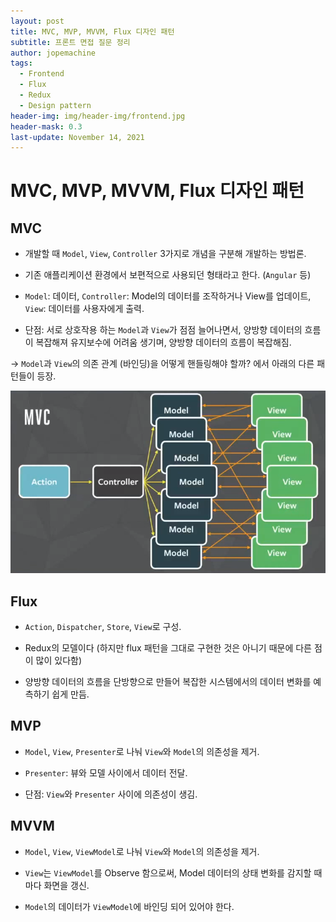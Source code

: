 ```yaml
---
layout: post
title: MVC, MVP, MVVM, Flux 디자인 패턴
subtitle: 프론트 면접 질문 정리
author: jopemachine
tags:
  - Frontend
  - Flux
  - Redux
  - Design pattern
header-img: img/header-img/frontend.jpg
header-mask: 0.3
last-update: November 14, 2021
---
```


# MVC, MVP, MVVM, Flux 디자인 패턴

## MVC

- 개발할 때 `Model`, `View`, `Controller` 3가지로 개념을 구분해 개발하는 방법론.

- 기존 애플리케이션 환경에서 보편적으로 사용되던 형태라고 한다. (`Angular` 등)

- `Model`: 데이터, `Controller`: Model의 데이터를 조작하거나 View를 업데이트, `View`: 데이터를 사용자에게 출력.

- 단점: 서로 상호작용 하는 `Model`과 `View`가 점점 늘어나면서, 양방향 데이터의 흐름이 복잡해져 유지보수에 어려움 생기며, 양방향 데이터의 흐름이 복잡해짐.

-> `Model`과 `View`의 의존 관계 (바인딩)을 어떻게 핸들링해야 할까? 에서 아래의 다른 패턴들이 등장.

![](/img/posts/Interview/2021-10-11-Mvc-Mvp-Mvvm-Flux/1.png)

## Flux

- `Action`, `Dispatcher`, `Store`, `View`로 구성.

- Redux의 모델이다 (하지만 flux 패턴을 그대로 구현한 것은 아니기 때문에 다른 점이 많이 있다함)

- 양방향 데이터의 흐름을 단방향으로 만들어 복잡한 시스템에서의 데이터 변화를 예측하기 쉽게 만듬.

## MVP

- `Model`, `View`, `Presenter`로 나눠 `View`와 `Model`의 의존성을 제거.

- `Presenter`: 뷰와 모델 사이에서 데이터 전달.

- 단점: `View`와 `Presenter` 사이에 의존성이 생김.

## MVVM

- `Model`, `View`, `ViewModel`로 나눠 `View`와 `Model`의 의존성을 제거.

- `View`는 `ViewModel`를 Observe 함으로써, Model 데이터의 상태 변화를 감지할 때 마다 화면을 갱신.

- `Model`의 데이터가 `ViewModel`에 바인딩 되어 있어야 한다.

